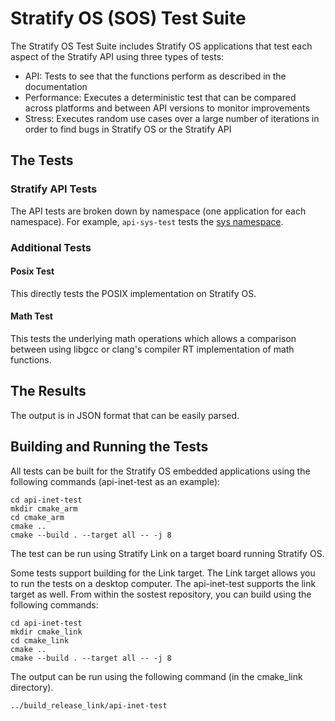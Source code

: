 # Stratify OS (SOS) Test Suite

The Stratify OS Test Suite includes Stratify OS applications that test each aspect of the Stratify API using three types of tests:

- API: Tests to see that the functions perform as described in the documentation
- Performance: Executes a deterministic test that can be compared across platforms and between API versions to monitor improvements
- Stress: Executes random use cases over a large number of iterations in order to find bugs in Stratify OS or the Stratify API

## The Tests

### Stratify API Tests

The API tests are broken down by namespace (one application for each namespace). For example, `api-sys-test` tests the [sys namespace](https://stratifylabs.co/StratifyAPI/html/namespacesys.html).

### Additional Tests

#### Posix Test

This directly tests the POSIX implementation on Stratify OS.

#### Math Test

This tests the underlying math operations which allows a comparison between using libgcc or clang's compiler RT implementation of math functions.

## The Results

The output is in JSON format that can be easily parsed.

## Building and Running the Tests

All tests can be built for the Stratify OS embedded applications using the following commands (api-inet-test as an example):

```
cd api-inet-test
mkdir cmake_arm
cd cmake_arm
cmake ..
cmake --build . --target all -- -j 8
```

The test can be run using Stratify Link on a target board running Stratify OS.

Some tests support building for the Link target. The Link target allows you to run the tests on a desktop computer. The api-inet-test
supports the link target as well. From within the sostest repository, you can build using the following commands:

```
cd api-inet-test
mkdir cmake_link
cd cmake_link
cmake ..
cmake --build . --target all -- -j 8
```

The output can be run using the following command (in the cmake_link directory).

```
../build_release_link/api-inet-test
```
